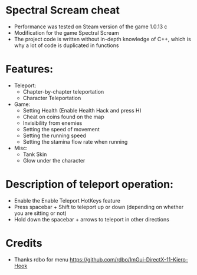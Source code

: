 # Spectral Scream cheat
 + Performance was tested on Steam version of the game 1.0.13 c
 + Modification for the game Spectral Scream
 + The project code is written without in-depth knowledge of C++, which is why a lot of code is duplicated in functions
# Features:
 + Teleport:
   - Chapter-by-chapter teleportation
   - Character Teleportation
 + Game:
    - Setting Health (Enable Health Hack and press H)
    - Cheat on coins found on the map
    - Invisibility from enemies
    - Setting the speed of movement
    - Setting the running speed
    - Setting the stamina flow rate when running
 + Misc:
    - Tank Skin
    - Glow under the character
  
# Description of teleport operation:
 + Enable the Enable Teleport HotKeys feature
 + Press spacebar + Shift to teleport up or down (depending on whether you are sitting or not)
 + Hold down the spacebar + arrows to teleport in other directions

# Credits
 + Thanks rdbo for menu https://github.com/rdbo/ImGui-DirectX-11-Kiero-Hook
